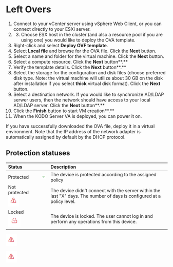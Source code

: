 # Left Overs



1. Connect to your vCenter server using vSphere Web Client, or you can connect directly to your ESXi server.
2. 3. Choose ESX host in the cluster \(and also a resource pool if you are using one\) you would like to deploy the OVA template.
4.  Right-click and select **Deploy OVF template**.
5.  Select **Local file** and browse for the OVA file. Click the **Next** button.
6. Select a name and folder for the virtual machine. Click the **Next** button.
7. Select a compute resource. Click the **Next** button**.**
8. Verify the template details. Click the **Next** button**.**
9. Select the storage for the configuration and disk files \(choose preferred disk type. Note: the virtual machine will utilize about 30 GB on the disk after installation if you select **thick** virtual disk format\). Click the **Next** button.
10.  Select a destination network. If you would like to synchronize AD/LDAP serwer users, then the network should have access to your local AD/LDAP server. Click the **Next** button**.**
11. Click the **Finish** button to start VM creation**.**
12. When the KODO Server VA is deployed, you can power it on. 

If you have successfully downloaded the OVA file, deploy it in a virtual environment. Note that the IP address of the network adapter is automatically assigned by default by the DHCP protocol.



## Protection statuses <a id="device-statuses"></a>

| **Status** |  | **Description** |
| :--- | :--- | :--- |
| Protected  | ![](../.gitbook/assets/protected.png) | The device is protected according to the assigned policy |
| Not protected ![](../.gitbook/assets/unprotected.png) |  | The device didn't connect with the server within the last "X" days. The number of days is configured at a policy level. |
| Locked ![](../.gitbook/assets/locked.png) |  | The device is locked. The user cannot log in and perform any operations from this device. |

![](../.gitbook/assets/image%20%28105%29.png)

![](../.gitbook/assets/image%20%28109%29.png)



